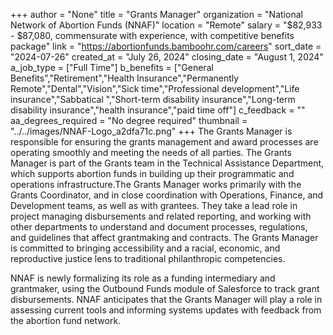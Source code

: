 +++
author = "None"
title = "Grants Manager"
organization = "National Network of Abortion Funds (NNAF)"
location = "Remote"
salary = "$82,933 - $87,080, commensurate with experience, with competitive benefits package"
link = "https://abortionfunds.bamboohr.com/careers"
sort_date = "2024-07-26"
created_at = "July 26, 2024"
closing_date = "August 1, 2024"
a_job_type = ["Full Time"]
b_benefits = ["General Benefits","Retirement","Health Insurance","Permanently Remote","Dental","Vision","Sick time","Professional development","Life insurance","Sabbatical ","Short-term disability insurance","Long-term disability insurance","health insurance","paid time off"]
c_feedback = ""
aa_degrees_required = "No degree required"
thumbnail = "../../images/NNAF-Logo_a2dfa71c.png"
+++
The Grants Manager is responsible for ensuring the grants management and award processes are operating smoothly and meeting the needs of all parties. The Grants Manager is part of the Grants team in the Technical Assistance Department, which supports abortion funds in building up their programmatic and operations infrastructure.The Grants Manager works primarily with the Grants Coordinator, and in close coordination with Operations, Finance, and Development teams, as well as with grantees. They take a lead role in project managing disbursements and related reporting, and working with other departments to understand and document processes, regulations, and guidelines that affect grantmaking and contracts. The Grants Manager is committed to bringing accessibility and a racial, economic, and reproductive justice lens to traditional philanthropic competencies.

NNAF is newly formalizing its role as a funding intermediary and grantmaker, using the Outbound Funds module of Salesforce to track grant disbursements. NNAF anticipates that the Grants Manager will play a role in assessing current tools and informing systems updates with feedback from the abortion fund network. 